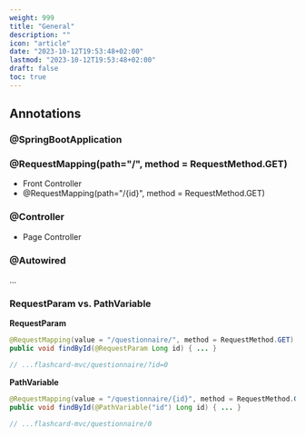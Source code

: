 ```yaml
---
weight: 999
title: "General"
description: ""
icon: "article"
date: "2023-10-12T19:53:48+02:00"
lastmod: "2023-10-12T19:53:48+02:00"
draft: false
toc: true
---
```


## Annotations

### @SpringBootApplication

### @RequestMapping(path="/", method = RequestMethod.GET)

- Front Controller
- @RequestMapping(path="/{id}", method = RequestMethod.GET)

### @Controller

- Page Controller

### @Autowired

...


### RequestParam vs. PathVariable

**RequestParam**

```java
@RequestMapping(value = "/questionnaire/", method = RequestMethod.GET)
public void findById(@RequestParam Long id) { ... }

// ...flashcard-mvc/questionnaire/?id=0
```

**PathVariable**

```java
@RequestMapping(value = "/questionnaire/{id}", method = RequestMethod.GET)
public void findById(@PathVariable("id") Long id) { ... }

// ...flashcard-mvc/questionnaire/0
```
